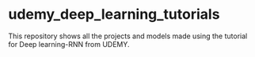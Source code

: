 # udemy_deep_learning_tutorials

This repository shows all the projects and models made using the tutorial for Deep learning-RNN from UDEMY.
